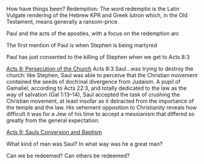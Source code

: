 How have things been?
Redemption:
The word redemptio is the Latin Vulgate rendering of the Hebrew KPR and Greek lutron which, in the Old Testament, means generally a ransom-price.

Paul and the acts of the apostles, with a focus on the redemption arc

The first mention of Paul is when Stephen is being martyred

Paul has just consented to the killing of Stephen when we get to Acts 8:3

[Acts 8: Persecution of the Church](https://www.biblegateway.com/passage/?search=Acts%208&version=NABRE)
Acts 8:3 Saul…was trying to destroy the church: like Stephen, Saul was able to perceive that the Christian movement contained the seeds of doctrinal divergence from Judaism. A pupil of Gamaliel, according to Acts 22:3, and totally dedicated to the law as the way of salvation (Gal 1:13–14), Saul accepted the task of crushing the Christian movement, at least insofar as it detracted from the importance of the temple and the law. His vehement opposition to Christianity reveals how difficult it was for a Jew of his time to accept a messianism that differed so greatly from the general expectation.

[Acts 9: Sauls Conversion and Baptism](https://www.biblegateway.com/passage/?search=Acts%209&version=NABRE)

What kind of man was Saul?
In what way was he a great man?

Can we be redeemed?
Can others be redeemed?
